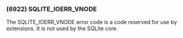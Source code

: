 ### (6922\) SQLITE\_IOERR\_VNODE



 The SQLITE\_IOERR\_VNODE error code is a code reserved for use
 by extensions. It is not used by the SQLite core.




